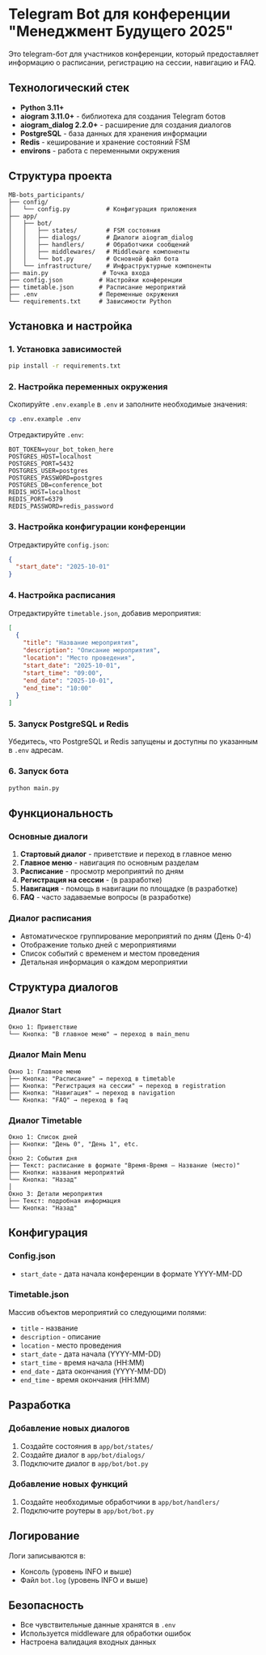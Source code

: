 # Telegram Bot для конференции "Менеджмент Будущего 2025"

Это telegram-бот для участников конференции, который предоставляет информацию о расписании, регистрацию на сессии, навигацию и FAQ.

## Технологический стек

- **Python 3.11+**
- **aiogram 3.11.0+** - библиотека для создания Telegram ботов
- **aiogram_dialog 2.2.0+** - расширение для создания диалогов
- **PostgreSQL** - база данных для хранения информации
- **Redis** - кеширование и хранение состояний FSM
- **environs** - работа с переменными окружения

## Структура проекта

```
MB-bots_participants/
├── config/
│   └── config.py          # Конфигурация приложения
├── app/
│   ├── bot/
│   │   ├── states/        # FSM состояния
│   │   ├── dialogs/       # Диалоги aiogram_dialog
│   │   ├── handlers/      # Обработчики сообщений
│   │   ├── middlewares/   # Middleware компоненты
│   │   └── bot.py         # Основной файл бота
│   └── infrastructure/    # Инфраструктурные компоненты
├── main.py               # Точка входа
├── config.json          # Настройки конференции
├── timetable.json       # Расписание мероприятий
├── .env                 # Переменные окружения
└── requirements.txt     # Зависимости Python
```

## Установка и настройка

### 1. Установка зависимостей

```bash
pip install -r requirements.txt
```

### 2. Настройка переменных окружения

Скопируйте `.env.example` в `.env` и заполните необходимые значения:

```bash
cp .env.example .env
```

Отредактируйте `.env`:
```env
BOT_TOKEN=your_bot_token_here
POSTGRES_HOST=localhost
POSTGRES_PORT=5432
POSTGRES_USER=postgres
POSTGRES_PASSWORD=postgres
POSTGRES_DB=conference_bot
REDIS_HOST=localhost
REDIS_PORT=6379
REDIS_PASSWORD=redis_password
```

### 3. Настройка конфигурации конференции

Отредактируйте `config.json`:
```json
{
  "start_date": "2025-10-01"
}
```

### 4. Настройка расписания

Отредактируйте `timetable.json`, добавив мероприятия:
```json
[
  {
    "title": "Название мероприятия",
    "description": "Описание мероприятия",
    "location": "Место проведения",
    "start_date": "2025-10-01",
    "start_time": "09:00",
    "end_date": "2025-10-01",
    "end_time": "10:00"
  }
]
```

### 5. Запуск PostgreSQL и Redis

Убедитесь, что PostgreSQL и Redis запущены и доступны по указанным в `.env` адресам.

### 6. Запуск бота

```bash
python main.py
```

## Функциональность

### Основные диалоги

1. **Стартовый диалог** - приветствие и переход в главное меню
2. **Главное меню** - навигация по основным разделам
3. **Расписание** - просмотр мероприятий по дням
4. **Регистрация на сессии** - (в разработке)
5. **Навигация** - помощь в навигации по площадке (в разработке)
6. **FAQ** - часто задаваемые вопросы (в разработке)

### Диалог расписания

- Автоматическое группирование мероприятий по дням (День 0-4)
- Отображение только дней с мероприятиями
- Список событий с временем и местом проведения
- Детальная информация о каждом мероприятии

## Структура диалогов

### Диалог Start
```
Окно 1: Приветствие
└── Кнопка: "В главное меню" → переход в main_menu
```

### Диалог Main Menu
```
Окно 1: Главное меню
├── Кнопка: "Расписание" → переход в timetable
├── Кнопка: "Регистрация на сессии" → переход в registration
├── Кнопка: "Навигация" → переход в navigation
└── Кнопка: "FAQ" → переход в faq
```

### Диалог Timetable
```
Окно 1: Список дней
├── Кнопки: "День 0", "День 1", etc.
│
Окно 2: События дня
├── Текст: расписание в формате "Время-Время – Название (место)"
├── Кнопки: названия мероприятий
└── Кнопка: "Назад"
│
Окно 3: Детали мероприятия
├── Текст: подробная информация
└── Кнопка: "Назад"
```

## Конфигурация

### Config.json
- `start_date` - дата начала конференции в формате YYYY-MM-DD

### Timetable.json
Массив объектов мероприятий со следующими полями:
- `title` - название
- `description` - описание
- `location` - место проведения
- `start_date` - дата начала (YYYY-MM-DD)
- `start_time` - время начала (HH:MM)
- `end_date` - дата окончания (YYYY-MM-DD)
- `end_time` - время окончания (HH:MM)

## Разработка

### Добавление новых диалогов

1. Создайте состояния в `app/bot/states/`
2. Создайте диалог в `app/bot/dialogs/`
3. Подключите диалог в `app/bot/bot.py`

### Добавление новых функций

1. Создайте необходимые обработчики в `app/bot/handlers/`
2. Подключите роутеры в `app/bot/bot.py`

## Логирование

Логи записываются в:
- Консоль (уровень INFO и выше)
- Файл `bot.log` (уровень INFO и выше)

## Безопасность

- Все чувствительные данные хранятся в `.env`
- Используется middleware для обработки ошибок
- Настроена валидация входных данных
